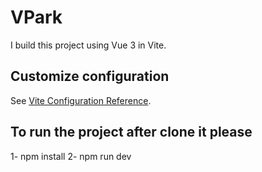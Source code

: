 # VPark

I build this project using Vue 3 in Vite.

## Customize configuration

See [Vite Configuration Reference](https://vitejs.dev/config/).

## To run the project after clone it please 

1- npm install
2- npm run dev


